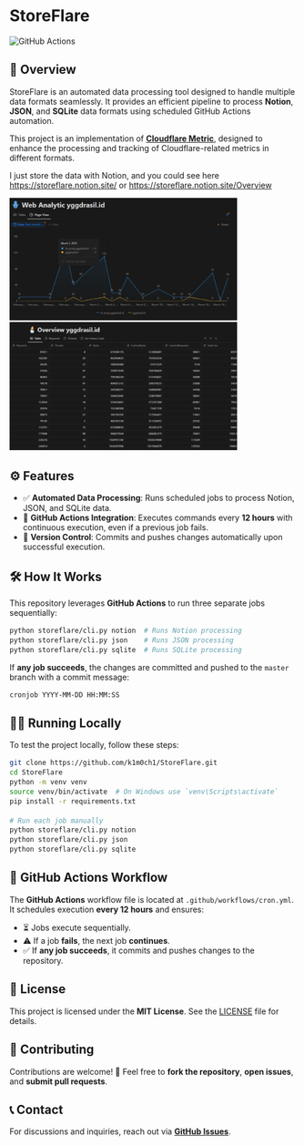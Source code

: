 # StoreFlare

![GitHub Actions](https://github.com/k1m0ch1/StoreFlare/workflows/Run%20StoreFlare%20Jobs/badge.svg)

## 🚀 Overview
StoreFlare is an automated data processing tool designed to handle multiple data formats seamlessly. It provides an efficient pipeline to process **Notion**, **JSON**, and **SQLite** data formats using scheduled GitHub Actions automation.

This project is an implementation of **[Cloudflare Metric](https://github.com/k1m0ch1/cloudflare-metric)**, designed to enhance the processing and tracking of Cloudflare-related metrics in different formats.

I just store the data with Notion, and you could see here https://storeflare.notion.site/ or https://storeflare.notion.site/Overview

<img src="docs/graph.png" alt="Graph Overview" width=400 />
<img src="docs/metric2.png" alt="Notion Overview" width=400 />

## ⚙️ Features
- ✅ **Automated Data Processing**: Runs scheduled jobs to process Notion, JSON, and SQLite data.
- 🔄 **GitHub Actions Integration**: Executes commands every **12 hours** with continuous execution, even if a previous job fails.
- 📌 **Version Control**: Commits and pushes changes automatically upon successful execution.

## 🛠️ How It Works
This repository leverages **GitHub Actions** to run three separate jobs sequentially:

```bash
python storeflare/cli.py notion  # Runs Notion processing
python storeflare/cli.py json    # Runs JSON processing
python storeflare/cli.py sqlite  # Runs SQLite processing
```

If **any job succeeds**, the changes are committed and pushed to the `master` branch with a commit message:

```bash
cronjob YYYY-MM-DD HH:MM:SS
```

## 🏃‍♂️ Running Locally
To test the project locally, follow these steps:

```bash
git clone https://github.com/k1m0ch1/StoreFlare.git
cd StoreFlare
python -m venv venv
source venv/bin/activate  # On Windows use `venv\Scripts\activate`
pip install -r requirements.txt

# Run each job manually
python storeflare/cli.py notion
python storeflare/cli.py json
python storeflare/cli.py sqlite
```

## 🔧 GitHub Actions Workflow
The **GitHub Actions** workflow file is located at `.github/workflows/cron.yml`. It schedules execution **every 12 hours** and ensures:
- ⏳ Jobs execute sequentially.
- ⚠️ If a job **fails**, the next job **continues**.
- ✅ If **any job succeeds**, it commits and pushes changes to the repository.

## 📜 License
This project is licensed under the **MIT License**. See the [LICENSE](LICENSE) file for details.

## 🤝 Contributing
Contributions are welcome! 🚀 Feel free to **fork the repository**, **open issues**, and **submit pull requests**.

## 📞 Contact
For discussions and inquiries, reach out via **[GitHub Issues](https://github.com/k1m0ch1/StoreFlare/issues)**.
